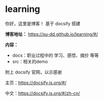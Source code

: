 # learning

你好，这里是博客！   基于 docsify  搭建

**博客地址：** https://su-dd.github.io/learning/#/

**内容：**
- docs：职业过程中的 学习、感悟、摘抄  等等
- src：相关的demo

附上  docsify 官网，以示感谢

主页：https://docsify.js.org/#/

中文：https://docsify.js.org/#/zh-cn/